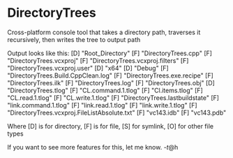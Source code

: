 # DirectoryTrees
Cross-platform console tool that takes a directory path, traverses it recursively, then writes the tree to output path

Output looks like this:
[D] "Root_Directory"
  [F] "DirectoryTrees.cpp"
  [F] "DirectoryTrees.vcxproj"
  [F] "DirectoryTrees.vcxproj.filters"
  [F] "DirectoryTrees.vcxproj.user"
  [D] "x64"
    [D] "Debug"
      [F] "DirectoryTrees.Build.CppClean.log"
      [F] "DirectoryTrees.exe.recipe"
      [F] "DirectoryTrees.ilk"
      [F] "DirectoryTrees.log"
      [F] "DirectoryTrees.obj"
      [D] "DirectoryTrees.tlog"
        [F] "CL.command.1.tlog"
        [F] "Cl.items.tlog"
        [F] "CL.read.1.tlog"
        [F] "CL.write.1.tlog"
        [F] "DirectoryTrees.lastbuildstate"
        [F] "link.command.1.tlog"
        [F] "link.read.1.tlog"
        [F] "link.write.1.tlog"
      [F] "DirectoryTrees.vcxproj.FileListAbsolute.txt"
      [F] "vc143.idb"
      [F] "vc143.pdb"

Where [D] is for directory, [F] is for file, [S] for symlink, [O] for other file types

If you want to see more features for this, let me know. -$t@$h
